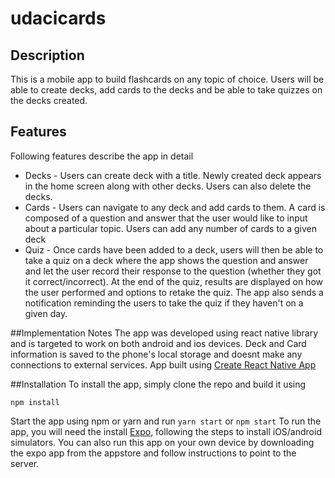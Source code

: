 # udacicards

## Description
This is a mobile app to build flashcards on any topic of choice. Users will be able to create decks, add cards to the decks and be able to take quizzes on the decks created.

## Features
Following features describe the app in detail
* Decks - Users can create deck with a title. Newly created deck appears in the home screen along with other decks. Users can also delete the decks.
* Cards - Users can navigate to any deck and add cards to them. A card is composed of a question and answer that the user would like to input about a particular topic. Users can add any number of cards to a given deck
* Quiz - Once cards have been added to a deck, users will then be able to take a quiz on a deck where the app shows the question and answer and let the user record their response to the question (whether they got it correct/incorrect). At the end of the quiz, results are displayed on how the user performed and options to retake the quiz. The app also sends a notification reminding the users to take the quiz if they haven't on a given day.

##Implementation Notes
The app was developed using react native library and is targeted to work on both android and ios devices. Deck and Card information is saved to the phone's local storage and doesnt make any connections to external services. App built using  [Create React Native App](https://github.com/react-community/create-react-native-app)

##Installation
To install the app, simply clone the repo and build it using
```
npm install
```
Start the app using npm or yarn and run
```yarn start``` or ```npm start```
To run the app, you will need the install [Expo](https://docs.expo.io/versions/latest/introduction/installation), following the steps to install iOS/android simulators. You can also run this app on your own device by downloading the expo app from the appstore and follow instructions to point to the server.
